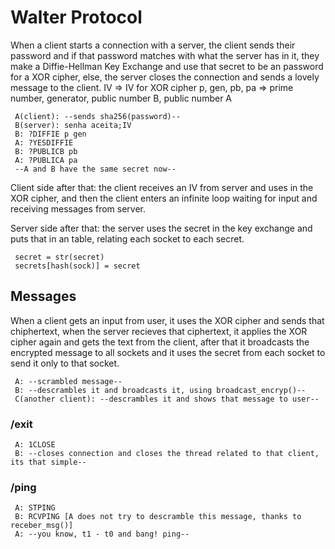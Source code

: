 # Walter Protocol

When a client starts a connection with a server, the client sends their password and if that password matches with what the server has in it, they make a Diffie-Hellman Key Exchange and use that secret to be an password for a XOR cipher, else, the server closes the connection and sends a lovely message to the client.
IV => IV for XOR cipher
p, gen, pb, pa => prime number, generator, public number B, public number A
```
 A(client): --sends sha256(password)--
 B(server): senha aceita;IV
 B: ?DIFFIE p gen
 A: ?YESDIFFIE
 B: ?PUBLICB pb
 A: ?PUBLICA pa
 --A and B have the same secret now--
```

Client side after that: the client receives an IV from server and uses in the XOR cipher, and then the client enters an infinite loop waiting for input and receiving messages from server.

Server side after that: the server uses the secret in the key exchange and puts that in an table, relating each socket to each secret.
```
 secret = str(secret)
 secrets[hash(sock)] = secret
```

## Messages

When a client gets an input from user, it uses the XOR cipher and sends that chiphertext, when the server recieves that ciphertext, it applies the XOR cipher again and gets the text from the client, after that it broadcasts the encrypted message to all sockets and it uses the secret from each socket to send it only to that socket.
```
 A: --scrambled message--
 B: --descrambles it and broadcasts it, using broadcast_encryp()--
 C(another client): --descrambles it and shows that message to user--
```

### /exit
```
 A: 1CLOSE
 B: --closes connection and closes the thread related to that client, its that simple--
```

### /ping
```
 A: STPING
 B: RCVPING [A does not try to descramble this message, thanks to receber_msg()]
 A: --you know, t1 - t0 and bang! ping--
```
